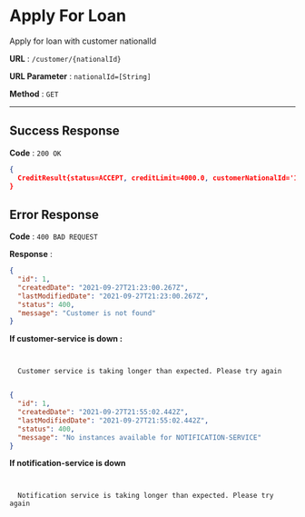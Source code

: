# Apply For Loan

Apply for loan with customer nationalId

**URL** : `/customer/{nationalId}`

**URL Parameter** : `nationalId=[String]`

**Method** : `GET`

---

## Success Response

**Code** : `200 OK`

```json
{
  CreditResult{status=ACCEPT, creditLimit=4000.0, customerNationalId='13758028554'}
}
```

## Error Response

**Code** : `400 BAD REQUEST`

**Response** :

```json
{
  "id": 1,
  "createdDate": "2021-09-27T21:23:00.267Z",
  "lastModifiedDate": "2021-09-27T21:23:00.267Z",
  "status": 400,
  "message": "Customer is not found"
}
```

**If customer-service is down :**
```shell


  Customer service is taking longer than expected. Please try again


```

```json
{
  "id": 1,
  "createdDate": "2021-09-27T21:55:02.442Z",
  "lastModifiedDate": "2021-09-27T21:55:02.442Z",
  "status": 400,
  "message": "No instances available for NOTIFICATION-SERVICE"
}
```

**If notification-service is down**
```shell


  Notification service is taking longer than expected. Please try again


```





